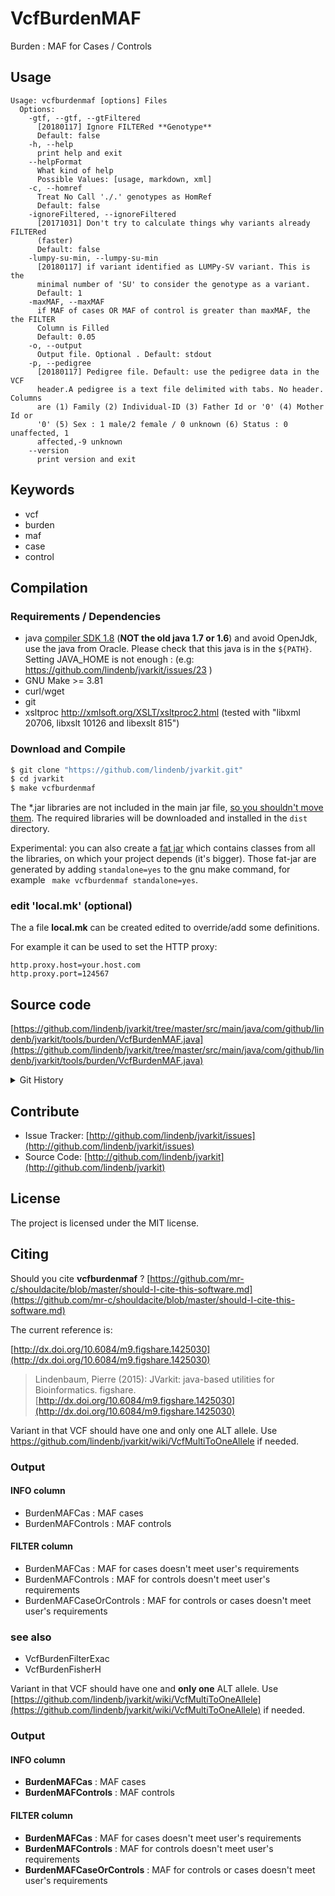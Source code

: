 # VcfBurdenMAF

Burden : MAF for Cases / Controls 


## Usage

```
Usage: vcfburdenmaf [options] Files
  Options:
    -gtf, --gtf, --gtFiltered
      [20180117] Ignore FILTERed **Genotype**
      Default: false
    -h, --help
      print help and exit
    --helpFormat
      What kind of help
      Possible Values: [usage, markdown, xml]
    -c, --homref
      Treat No Call './.' genotypes as HomRef
      Default: false
    -ignoreFiltered, --ignoreFiltered
      [20171031] Don't try to calculate things why variants already FILTERed 
      (faster) 
      Default: false
    -lumpy-su-min, --lumpy-su-min
      [20180117] if variant identified as LUMPy-SV variant. This is the 
      minimal number of 'SU' to consider the genotype as a variant.
      Default: 1
    -maxMAF, --maxMAF
      if MAF of cases OR MAF of control is greater than maxMAF, the the FILTER 
      Column is Filled
      Default: 0.05
    -o, --output
      Output file. Optional . Default: stdout
    -p, --pedigree
      [20180117] Pedigree file. Default: use the pedigree data in the VCF 
      header.A pedigree is a text file delimited with tabs. No header. Columns 
      are (1) Family (2) Individual-ID (3) Father Id or '0' (4) Mother Id or 
      '0' (5) Sex : 1 male/2 female / 0 unknown (6) Status : 0 unaffected, 1 
      affected,-9 unknown
    --version
      print version and exit

```


## Keywords

 * vcf
 * burden
 * maf
 * case
 * control


## Compilation

### Requirements / Dependencies

* java [compiler SDK 1.8](http://www.oracle.com/technetwork/java/index.html) (**NOT the old java 1.7 or 1.6**) and avoid OpenJdk, use the java from Oracle. Please check that this java is in the `${PATH}`. Setting JAVA_HOME is not enough : (e.g: https://github.com/lindenb/jvarkit/issues/23 )
* GNU Make >= 3.81
* curl/wget
* git
* xsltproc http://xmlsoft.org/XSLT/xsltproc2.html (tested with "libxml 20706, libxslt 10126 and libexslt 815")


### Download and Compile

```bash
$ git clone "https://github.com/lindenb/jvarkit.git"
$ cd jvarkit
$ make vcfburdenmaf
```

The *.jar libraries are not included in the main jar file, [so you shouldn't move them](https://github.com/lindenb/jvarkit/issues/15#issuecomment-140099011 ).
The required libraries will be downloaded and installed in the `dist` directory.

Experimental: you can also create a [fat jar](https://stackoverflow.com/questions/19150811/) which contains classes from all the libraries, on which your project depends (it's bigger). Those fat-jar are generated by adding `standalone=yes` to the gnu make command, for example ` make vcfburdenmaf standalone=yes`.

### edit 'local.mk' (optional)

The a file **local.mk** can be created edited to override/add some definitions.

For example it can be used to set the HTTP proxy:

```
http.proxy.host=your.host.com
http.proxy.port=124567
```
## Source code 

[https://github.com/lindenb/jvarkit/tree/master/src/main/java/com/github/lindenb/jvarkit/tools/burden/VcfBurdenMAF.java](https://github.com/lindenb/jvarkit/tree/master/src/main/java/com/github/lindenb/jvarkit/tools/burden/VcfBurdenMAF.java)


<details>
<summary>Git History</summary>

```
Tue Oct 31 13:24:09 2017 +0100 ; fixing the doc of biostar59647, adding things to burdenxxx ; https://github.com/lindenb/jvarkit/commit/37006f2fdf22df564600680b1da139ac8432edd2
Wed Sep 20 15:52:53 2017 +0200 ; moving to amalgamation ; https://github.com/lindenb/jvarkit/commit/fca74f53afa062f238c8a899ee0ee6e7cd15136c
Fri Aug 4 16:40:02 2017 +0200 ; cont ; https://github.com/lindenb/jvarkit/commit/57f08e720a97f952bab81961431d83accdefeae3
Fri May 19 17:10:13 2017 +0200 ; cont doc ; https://github.com/lindenb/jvarkit/commit/d2aea1eaa554d0498b197fb8fac01893b10ceb83
Tue May 9 20:36:16 2017 +0200 ; cont ; https://github.com/lindenb/jvarkit/commit/517cc3660251857061fa955cce5c8e07362c5bee
Tue Nov 29 11:12:10 2016 +0100 ; maf ; https://github.com/lindenb/jvarkit/commit/a00d570c1f5cca7af80bcaaec4588d97ec2c1343
Fri Jun 17 13:56:39 2016 +0200 ; cont ; https://github.com/lindenb/jvarkit/commit/865252a44fc018f46b4280788cec65a1383dcc18
Thu Jun 9 10:17:58 2016 +0200 ; fix bug in maf/filter ; https://github.com/lindenb/jvarkit/commit/fb7a97b7d46904fe8f7d2e6b517d6ca4eb0f1117
Fri Jun 3 16:35:43 2016 +0200 ; cont ; https://github.com/lindenb/jvarkit/commit/8990c064a122e300faddcab38bd476a9f8b9758e
Mon Apr 18 17:34:40 2016 +0200 ; cnot burden ; https://github.com/lindenb/jvarkit/commit/e0403a175b479d9e8bec1ced1e3f35715f404ad8
```

</details>

## Contribute

- Issue Tracker: [http://github.com/lindenb/jvarkit/issues](http://github.com/lindenb/jvarkit/issues)
- Source Code: [http://github.com/lindenb/jvarkit](http://github.com/lindenb/jvarkit)

## License

The project is licensed under the MIT license.

## Citing

Should you cite **vcfburdenmaf** ? [https://github.com/mr-c/shouldacite/blob/master/should-I-cite-this-software.md](https://github.com/mr-c/shouldacite/blob/master/should-I-cite-this-software.md)

The current reference is:

[http://dx.doi.org/10.6084/m9.figshare.1425030](http://dx.doi.org/10.6084/m9.figshare.1425030)

> Lindenbaum, Pierre (2015): JVarkit: java-based utilities for Bioinformatics. figshare.
> [http://dx.doi.org/10.6084/m9.figshare.1425030](http://dx.doi.org/10.6084/m9.figshare.1425030)



Variant in that VCF should have one and only one ALT allele. Use https://github.com/lindenb/jvarkit/wiki/VcfMultiToOneAllele if needed.


### Output




#### INFO column


 *  BurdenMAFCas : MAF cases
 *  BurdenMAFControls : MAF controls





#### FILTER column


 *  BurdenMAFCas : MAF for cases  doesn't meet  user's requirements
 *  BurdenMAFControls : MAF for controls  doesn't meet  user's requirements
 *  BurdenMAFCaseOrControls : MAF for controls or cases  doesn't meet  user's requirements





### see also


 *  VcfBurdenFilterExac
 *  VcfBurdenFisherH



Variant in that VCF should have one and **only one** ALT allele. Use [https://github.com/lindenb/jvarkit/wiki/VcfMultiToOneAllele](https://github.com/lindenb/jvarkit/wiki/VcfMultiToOneAllele) if needed.

### Output


#### INFO column

  * **BurdenMAFCas** : MAF cases
  * **BurdenMAFControls** : MAF controls

#### FILTER column

  * **BurdenMAFCas** : MAF for cases  doesn't meet  user's requirements
  * **BurdenMAFControls** : MAF for controls  doesn't meet  user's requirements
  * **BurdenMAFCaseOrControls** : MAF for controls or cases  doesn't meet  user's requirements


